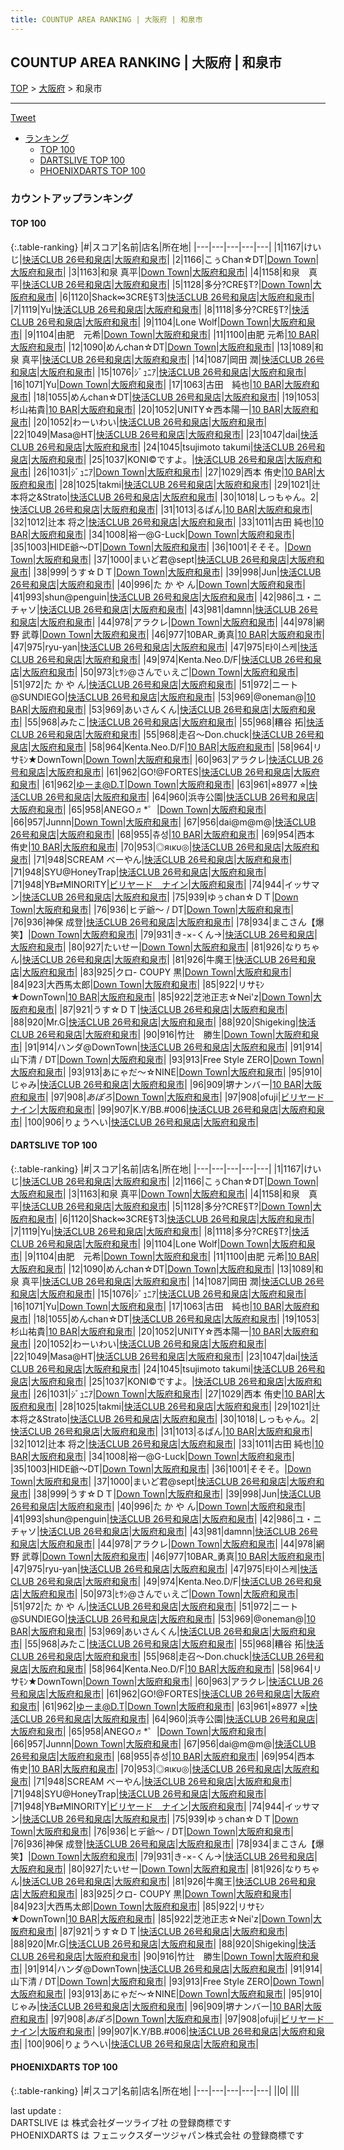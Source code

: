 ```yaml
---
title: COUNTUP AREA RANKING | 大阪府 | 和泉市
---
```

## COUNTUP AREA RANKING | 大阪府 | 和泉市

[TOP](/darts/rank/) > [大阪府](/darts/rank/大阪府/) > 和泉市

___

<a href="https://twitter.com/share?ref_src=twsrc%5Etfw" data-text="COUNTUP AREA RANKING | 大阪府和泉市" class="twitter-share-button" data-hashtags="DARTSLIVE,PHOENIXDARTS,darts,ダーツ" data-show-count="false">Tweet</a>

* [ランキング](#カウントアップランキング)
    * [TOP 100](#top-100)
    * [DARTSLIVE TOP 100](#dartslive-top-100)
    * [PHOENIXDARTS TOP 100](#phoenixdarts-top-100)

### カウントアップランキング

#### TOP 100



{:.table-ranking}
|#|スコア|名前|店名|所在地|
|---|---|---|---|---|
|1|1167|<span class="rank-name-dl">けいじ</span>|<a href="https://search.dartslive.com/jp/shop/e943f71e29bc328a58d385ea46352d8f">快活CLUB 26号和泉店</a>|<a href="/darts/rank/大阪府/和泉市">大阪府和泉市</a>|
|2|1166|<span class="rank-name-dl">こぅChan☆DT</span>|<a href="https://search.dartslive.com/jp/shop/987a5a2adcfe09b40d9b047a20a7ba1e">Down Town</a>|<a href="/darts/rank/大阪府/和泉市">大阪府和泉市</a>|
|3|1163|<span class="rank-name-dl">和泉 真平</span>|<a href="https://search.dartslive.com/jp/shop/987a5a2adcfe09b40d9b047a20a7ba1e">Down Town</a>|<a href="/darts/rank/大阪府/和泉市">大阪府和泉市</a>|
|4|1158|<span class="rank-name-dl">和泉　真平</span>|<a href="https://search.dartslive.com/jp/shop/e943f71e29bc328a58d385ea46352d8f">快活CLUB 26号和泉店</a>|<a href="/darts/rank/大阪府/和泉市">大阪府和泉市</a>|
|5|1128|<span class="rank-name-dl">多分?CRE§T?</span>|<a href="https://search.dartslive.com/jp/shop/987a5a2adcfe09b40d9b047a20a7ba1e">Down Town</a>|<a href="/darts/rank/大阪府/和泉市">大阪府和泉市</a>|
|6|1120|<span class="rank-name-dl">Shack∞3CRE§T3</span>|<a href="https://search.dartslive.com/jp/shop/e943f71e29bc328a58d385ea46352d8f">快活CLUB 26号和泉店</a>|<a href="/darts/rank/大阪府/和泉市">大阪府和泉市</a>|
|7|1119|<span class="rank-name-dl">Yu</span>|<a href="https://search.dartslive.com/jp/shop/e943f71e29bc328a58d385ea46352d8f">快活CLUB 26号和泉店</a>|<a href="/darts/rank/大阪府/和泉市">大阪府和泉市</a>|
|8|1118|<span class="rank-name-dl">多分?CRE§T?</span>|<a href="https://search.dartslive.com/jp/shop/e943f71e29bc328a58d385ea46352d8f">快活CLUB 26号和泉店</a>|<a href="/darts/rank/大阪府/和泉市">大阪府和泉市</a>|
|9|1104|<span class="rank-name-dl">Lone Wolf</span>|<a href="https://search.dartslive.com/jp/shop/987a5a2adcfe09b40d9b047a20a7ba1e">Down Town</a>|<a href="/darts/rank/大阪府/和泉市">大阪府和泉市</a>|
|9|1104|<span class="rank-name-dl">由肥　元希</span>|<a href="https://search.dartslive.com/jp/shop/987a5a2adcfe09b40d9b047a20a7ba1e">Down Town</a>|<a href="/darts/rank/大阪府/和泉市">大阪府和泉市</a>|
|11|1100|<span class="rank-name-dl">由肥 元希</span>|<a href="https://search.dartslive.com/jp/shop/3676faed3852a22c774c926eb736cb5a">10 BAR</a>|<a href="/darts/rank/大阪府/和泉市">大阪府和泉市</a>|
|12|1090|<span class="rank-name-dl">めんchan☆DT</span>|<a href="https://search.dartslive.com/jp/shop/987a5a2adcfe09b40d9b047a20a7ba1e">Down Town</a>|<a href="/darts/rank/大阪府/和泉市">大阪府和泉市</a>|
|13|1089|<span class="rank-name-dl">和泉 真平</span>|<a href="https://search.dartslive.com/jp/shop/e943f71e29bc328a58d385ea46352d8f">快活CLUB 26号和泉店</a>|<a href="/darts/rank/大阪府/和泉市">大阪府和泉市</a>|
|14|1087|<span class="rank-name-dl">岡田 潤</span>|<a href="https://search.dartslive.com/jp/shop/e943f71e29bc328a58d385ea46352d8f">快活CLUB 26号和泉店</a>|<a href="/darts/rank/大阪府/和泉市">大阪府和泉市</a>|
|15|1076|<span class="rank-name-dl">ｼﾞｭﾆｱ</span>|<a href="https://search.dartslive.com/jp/shop/e943f71e29bc328a58d385ea46352d8f">快活CLUB 26号和泉店</a>|<a href="/darts/rank/大阪府/和泉市">大阪府和泉市</a>|
|16|1071|<span class="rank-name-dl">Yu</span>|<a href="https://search.dartslive.com/jp/shop/987a5a2adcfe09b40d9b047a20a7ba1e">Down Town</a>|<a href="/darts/rank/大阪府/和泉市">大阪府和泉市</a>|
|17|1063|<span class="rank-name-dl">古田　純也</span>|<a href="https://search.dartslive.com/jp/shop/3676faed3852a22c774c926eb736cb5a">10 BAR</a>|<a href="/darts/rank/大阪府/和泉市">大阪府和泉市</a>|
|18|1055|<span class="rank-name-dl">めんchan☆DT</span>|<a href="https://search.dartslive.com/jp/shop/e943f71e29bc328a58d385ea46352d8f">快活CLUB 26号和泉店</a>|<a href="/darts/rank/大阪府/和泉市">大阪府和泉市</a>|
|19|1053|<span class="rank-name-dl">杉山祐貴</span>|<a href="https://search.dartslive.com/jp/shop/3676faed3852a22c774c926eb736cb5a">10 BAR</a>|<a href="/darts/rank/大阪府/和泉市">大阪府和泉市</a>|
|20|1052|<span class="rank-name-dl">UNITY☆西本陽一</span>|<a href="https://search.dartslive.com/jp/shop/3676faed3852a22c774c926eb736cb5a">10 BAR</a>|<a href="/darts/rank/大阪府/和泉市">大阪府和泉市</a>|
|20|1052|<span class="rank-name-dl">わーいわい</span>|<a href="https://search.dartslive.com/jp/shop/e943f71e29bc328a58d385ea46352d8f">快活CLUB 26号和泉店</a>|<a href="/darts/rank/大阪府/和泉市">大阪府和泉市</a>|
|22|1049|<span class="rank-name-dl">Masa@HT</span>|<a href="https://search.dartslive.com/jp/shop/e943f71e29bc328a58d385ea46352d8f">快活CLUB 26号和泉店</a>|<a href="/darts/rank/大阪府/和泉市">大阪府和泉市</a>|
|23|1047|<span class="rank-name-dl">dai</span>|<a href="https://search.dartslive.com/jp/shop/e943f71e29bc328a58d385ea46352d8f">快活CLUB 26号和泉店</a>|<a href="/darts/rank/大阪府/和泉市">大阪府和泉市</a>|
|24|1045|<span class="rank-name-dl">tsujimoto takumi</span>|<a href="https://search.dartslive.com/jp/shop/e943f71e29bc328a58d385ea46352d8f">快活CLUB 26号和泉店</a>|<a href="/darts/rank/大阪府/和泉市">大阪府和泉市</a>|
|25|1037|<span class="rank-name-dl">KONI©ですよ。</span>|<a href="https://search.dartslive.com/jp/shop/e943f71e29bc328a58d385ea46352d8f">快活CLUB 26号和泉店</a>|<a href="/darts/rank/大阪府/和泉市">大阪府和泉市</a>|
|26|1031|<span class="rank-name-dl">ｼﾞｭﾆｱ</span>|<a href="https://search.dartslive.com/jp/shop/987a5a2adcfe09b40d9b047a20a7ba1e">Down Town</a>|<a href="/darts/rank/大阪府/和泉市">大阪府和泉市</a>|
|27|1029|<span class="rank-name-dl">西本 侑史</span>|<a href="https://search.dartslive.com/jp/shop/3676faed3852a22c774c926eb736cb5a">10 BAR</a>|<a href="/darts/rank/大阪府/和泉市">大阪府和泉市</a>|
|28|1025|<span class="rank-name-dl">takmi</span>|<a href="https://search.dartslive.com/jp/shop/e943f71e29bc328a58d385ea46352d8f">快活CLUB 26号和泉店</a>|<a href="/darts/rank/大阪府/和泉市">大阪府和泉市</a>|
|29|1021|<span class="rank-name-dl">辻本将之&amp;Strato</span>|<a href="https://search.dartslive.com/jp/shop/e943f71e29bc328a58d385ea46352d8f">快活CLUB 26号和泉店</a>|<a href="/darts/rank/大阪府/和泉市">大阪府和泉市</a>|
|30|1018|<span class="rank-name-dl">しっもゃん。2</span>|<a href="https://search.dartslive.com/jp/shop/e943f71e29bc328a58d385ea46352d8f">快活CLUB 26号和泉店</a>|<a href="/darts/rank/大阪府/和泉市">大阪府和泉市</a>|
|31|1013|<span class="rank-name-dl">るぱん</span>|<a href="https://search.dartslive.com/jp/shop/3676faed3852a22c774c926eb736cb5a">10 BAR</a>|<a href="/darts/rank/大阪府/和泉市">大阪府和泉市</a>|
|32|1012|<span class="rank-name-dl">辻本 将之</span>|<a href="https://search.dartslive.com/jp/shop/e943f71e29bc328a58d385ea46352d8f">快活CLUB 26号和泉店</a>|<a href="/darts/rank/大阪府/和泉市">大阪府和泉市</a>|
|33|1011|<span class="rank-name-dl">古田 純也</span>|<a href="https://search.dartslive.com/jp/shop/3676faed3852a22c774c926eb736cb5a">10 BAR</a>|<a href="/darts/rank/大阪府/和泉市">大阪府和泉市</a>|
|34|1008|<span class="rank-name-dl">裕一@G-Luck</span>|<a href="https://search.dartslive.com/jp/shop/987a5a2adcfe09b40d9b047a20a7ba1e">Down Town</a>|<a href="/darts/rank/大阪府/和泉市">大阪府和泉市</a>|
|35|1003|<span class="rank-name-dl">HIDE爺〜DT</span>|<a href="https://search.dartslive.com/jp/shop/987a5a2adcfe09b40d9b047a20a7ba1e">Down Town</a>|<a href="/darts/rank/大阪府/和泉市">大阪府和泉市</a>|
|36|1001|<span class="rank-name-dl">そそそ。</span>|<a href="https://search.dartslive.com/jp/shop/987a5a2adcfe09b40d9b047a20a7ba1e">Down Town</a>|<a href="/darts/rank/大阪府/和泉市">大阪府和泉市</a>|
|37|1000|<span class="rank-name-dl">まいど君@sept</span>|<a href="https://search.dartslive.com/jp/shop/e943f71e29bc328a58d385ea46352d8f">快活CLUB 26号和泉店</a>|<a href="/darts/rank/大阪府/和泉市">大阪府和泉市</a>|
|38|999|<span class="rank-name-dl">うす☆ＤＴ</span>|<a href="https://search.dartslive.com/jp/shop/987a5a2adcfe09b40d9b047a20a7ba1e">Down Town</a>|<a href="/darts/rank/大阪府/和泉市">大阪府和泉市</a>|
|39|998|<span class="rank-name-dl">Jun</span>|<a href="https://search.dartslive.com/jp/shop/e943f71e29bc328a58d385ea46352d8f">快活CLUB 26号和泉店</a>|<a href="/darts/rank/大阪府/和泉市">大阪府和泉市</a>|
|40|996|<span class="rank-name-dl">た か や ん</span>|<a href="https://search.dartslive.com/jp/shop/987a5a2adcfe09b40d9b047a20a7ba1e">Down Town</a>|<a href="/darts/rank/大阪府/和泉市">大阪府和泉市</a>|
|41|993|<span class="rank-name-dl">shun@penguin</span>|<a href="https://search.dartslive.com/jp/shop/e943f71e29bc328a58d385ea46352d8f">快活CLUB 26号和泉店</a>|<a href="/darts/rank/大阪府/和泉市">大阪府和泉市</a>|
|42|986|<span class="rank-name-dl">ユ・ニチャソ</span>|<a href="https://search.dartslive.com/jp/shop/e943f71e29bc328a58d385ea46352d8f">快活CLUB 26号和泉店</a>|<a href="/darts/rank/大阪府/和泉市">大阪府和泉市</a>|
|43|981|<span class="rank-name-dl">damnn</span>|<a href="https://search.dartslive.com/jp/shop/e943f71e29bc328a58d385ea46352d8f">快活CLUB 26号和泉店</a>|<a href="/darts/rank/大阪府/和泉市">大阪府和泉市</a>|
|44|978|<span class="rank-name-dl">アラクレ</span>|<a href="https://search.dartslive.com/jp/shop/987a5a2adcfe09b40d9b047a20a7ba1e">Down Town</a>|<a href="/darts/rank/大阪府/和泉市">大阪府和泉市</a>|
|44|978|<span class="rank-name-dl">網野 武尊</span>|<a href="https://search.dartslive.com/jp/shop/987a5a2adcfe09b40d9b047a20a7ba1e">Down Town</a>|<a href="/darts/rank/大阪府/和泉市">大阪府和泉市</a>|
|46|977|<span class="rank-name-dl">10BAR_勇真</span>|<a href="https://search.dartslive.com/jp/shop/3676faed3852a22c774c926eb736cb5a">10 BAR</a>|<a href="/darts/rank/大阪府/和泉市">大阪府和泉市</a>|
|47|975|<span class="rank-name-dl">ryu-yan</span>|<a href="https://search.dartslive.com/jp/shop/e943f71e29bc328a58d385ea46352d8f">快活CLUB 26号和泉店</a>|<a href="/darts/rank/大阪府/和泉市">大阪府和泉市</a>|
|47|975|<span class="rank-name-dl">타이스케</span>|<a href="https://search.dartslive.com/jp/shop/e943f71e29bc328a58d385ea46352d8f">快活CLUB 26号和泉店</a>|<a href="/darts/rank/大阪府/和泉市">大阪府和泉市</a>|
|49|974|<span class="rank-name-dl">Kenta.Neo.D/F</span>|<a href="https://search.dartslive.com/jp/shop/e943f71e29bc328a58d385ea46352d8f">快活CLUB 26号和泉店</a>|<a href="/darts/rank/大阪府/和泉市">大阪府和泉市</a>|
|50|973|<span class="rank-name-dl">ﾋｻｼ@さんでぃえご</span>|<a href="https://search.dartslive.com/jp/shop/987a5a2adcfe09b40d9b047a20a7ba1e">Down Town</a>|<a href="/darts/rank/大阪府/和泉市">大阪府和泉市</a>|
|51|972|<span class="rank-name-dl">た か や ん</span>|<a href="https://search.dartslive.com/jp/shop/e943f71e29bc328a58d385ea46352d8f">快活CLUB 26号和泉店</a>|<a href="/darts/rank/大阪府/和泉市">大阪府和泉市</a>|
|51|972|<span class="rank-name-dl">ニート@SUNDIEGO</span>|<a href="https://search.dartslive.com/jp/shop/e943f71e29bc328a58d385ea46352d8f">快活CLUB 26号和泉店</a>|<a href="/darts/rank/大阪府/和泉市">大阪府和泉市</a>|
|53|969|<span class="rank-name-dl">@oneman@</span>|<a href="https://search.dartslive.com/jp/shop/3676faed3852a22c774c926eb736cb5a">10 BAR</a>|<a href="/darts/rank/大阪府/和泉市">大阪府和泉市</a>|
|53|969|<span class="rank-name-dl">あいさんくん</span>|<a href="https://search.dartslive.com/jp/shop/e943f71e29bc328a58d385ea46352d8f">快活CLUB 26号和泉店</a>|<a href="/darts/rank/大阪府/和泉市">大阪府和泉市</a>|
|55|968|<span class="rank-name-dl">みたこ</span>|<a href="https://search.dartslive.com/jp/shop/e943f71e29bc328a58d385ea46352d8f">快活CLUB 26号和泉店</a>|<a href="/darts/rank/大阪府/和泉市">大阪府和泉市</a>|
|55|968|<span class="rank-name-dl">糟谷 拓</span>|<a href="https://search.dartslive.com/jp/shop/e943f71e29bc328a58d385ea46352d8f">快活CLUB 26号和泉店</a>|<a href="/darts/rank/大阪府/和泉市">大阪府和泉市</a>|
|55|968|<span class="rank-name-dl">走召〜Don.chuck</span>|<a href="https://search.dartslive.com/jp/shop/e943f71e29bc328a58d385ea46352d8f">快活CLUB 26号和泉店</a>|<a href="/darts/rank/大阪府/和泉市">大阪府和泉市</a>|
|58|964|<span class="rank-name-dl">Kenta.Neo.D/F</span>|<a href="https://search.dartslive.com/jp/shop/3676faed3852a22c774c926eb736cb5a">10 BAR</a>|<a href="/darts/rank/大阪府/和泉市">大阪府和泉市</a>|
|58|964|<span class="rank-name-dl">リサﾓﾝ★DownTown</span>|<a href="https://search.dartslive.com/jp/shop/987a5a2adcfe09b40d9b047a20a7ba1e">Down Town</a>|<a href="/darts/rank/大阪府/和泉市">大阪府和泉市</a>|
|60|963|<span class="rank-name-dl">アラクレ</span>|<a href="https://search.dartslive.com/jp/shop/e943f71e29bc328a58d385ea46352d8f">快活CLUB 26号和泉店</a>|<a href="/darts/rank/大阪府/和泉市">大阪府和泉市</a>|
|61|962|<span class="rank-name-dl">GO!@FORTES</span>|<a href="https://search.dartslive.com/jp/shop/e943f71e29bc328a58d385ea46352d8f">快活CLUB 26号和泉店</a>|<a href="/darts/rank/大阪府/和泉市">大阪府和泉市</a>|
|61|962|<span class="rank-name-dl">ゆーま@D.T</span>|<a href="https://search.dartslive.com/jp/shop/987a5a2adcfe09b40d9b047a20a7ba1e">Down Town</a>|<a href="/darts/rank/大阪府/和泉市">大阪府和泉市</a>|
|63|961|<span class="rank-name-dl">⭐︎8977 ⭐︎</span>|<a href="https://search.dartslive.com/jp/shop/e943f71e29bc328a58d385ea46352d8f">快活CLUB 26号和泉店</a>|<a href="/darts/rank/大阪府/和泉市">大阪府和泉市</a>|
|64|960|<span class="rank-name-dl">浜寺公園</span>|<a href="https://search.dartslive.com/jp/shop/e943f71e29bc328a58d385ea46352d8f">快活CLUB 26号和泉店</a>|<a href="/darts/rank/大阪府/和泉市">大阪府和泉市</a>|
|65|958|<span class="rank-name-dl">ANEGO♬*゜</span>|<a href="https://search.dartslive.com/jp/shop/987a5a2adcfe09b40d9b047a20a7ba1e">Down Town</a>|<a href="/darts/rank/大阪府/和泉市">大阪府和泉市</a>|
|66|957|<span class="rank-name-dl">Junnn</span>|<a href="https://search.dartslive.com/jp/shop/987a5a2adcfe09b40d9b047a20a7ba1e">Down Town</a>|<a href="/darts/rank/大阪府/和泉市">大阪府和泉市</a>|
|67|956|<span class="rank-name-dl">dai@m@m@</span>|<a href="https://search.dartslive.com/jp/shop/e943f71e29bc328a58d385ea46352d8f">快活CLUB 26号和泉店</a>|<a href="/darts/rank/大阪府/和泉市">大阪府和泉市</a>|
|68|955|<span class="rank-name-dl">츄성</span>|<a href="https://search.dartslive.com/jp/shop/3676faed3852a22c774c926eb736cb5a">10 BAR</a>|<a href="/darts/rank/大阪府/和泉市">大阪府和泉市</a>|
|69|954|<span class="rank-name-dl">西本　侑史</span>|<a href="https://search.dartslive.com/jp/shop/3676faed3852a22c774c926eb736cb5a">10 BAR</a>|<a href="/darts/rank/大阪府/和泉市">大阪府和泉市</a>|
|70|953|<span class="rank-name-dl">◎яικυ◎</span>|<a href="https://search.dartslive.com/jp/shop/e943f71e29bc328a58d385ea46352d8f">快活CLUB 26号和泉店</a>|<a href="/darts/rank/大阪府/和泉市">大阪府和泉市</a>|
|71|948|<span class="rank-name-dl">SCREAM べーやん</span>|<a href="https://search.dartslive.com/jp/shop/e943f71e29bc328a58d385ea46352d8f">快活CLUB 26号和泉店</a>|<a href="/darts/rank/大阪府/和泉市">大阪府和泉市</a>|
|71|948|<span class="rank-name-dl">SYU@HoneyTrap</span>|<a href="https://search.dartslive.com/jp/shop/e943f71e29bc328a58d385ea46352d8f">快活CLUB 26号和泉店</a>|<a href="/darts/rank/大阪府/和泉市">大阪府和泉市</a>|
|71|948|<span class="rank-name-dl">YB⇄MINORITY</span>|<a href="https://search.dartslive.com/jp/shop/8ba94384cc0c12bf0d9b047a20a7ba1e">ビリヤード　ナイン</a>|<a href="/darts/rank/大阪府/和泉市">大阪府和泉市</a>|
|74|944|<span class="rank-name-dl">イッサマン</span>|<a href="https://search.dartslive.com/jp/shop/e943f71e29bc328a58d385ea46352d8f">快活CLUB 26号和泉店</a>|<a href="/darts/rank/大阪府/和泉市">大阪府和泉市</a>|
|75|939|<span class="rank-name-dl">ゆぅchan☆ＤＴ</span>|<a href="https://search.dartslive.com/jp/shop/987a5a2adcfe09b40d9b047a20a7ba1e">Down Town</a>|<a href="/darts/rank/大阪府/和泉市">大阪府和泉市</a>|
|76|936|<span class="rank-name-dl">ヒデ爺〜 / DT</span>|<a href="https://search.dartslive.com/jp/shop/987a5a2adcfe09b40d9b047a20a7ba1e">Down Town</a>|<a href="/darts/rank/大阪府/和泉市">大阪府和泉市</a>|
|76|936|<span class="rank-name-dl">神保 成登</span>|<a href="https://search.dartslive.com/jp/shop/e943f71e29bc328a58d385ea46352d8f">快活CLUB 26号和泉店</a>|<a href="/darts/rank/大阪府/和泉市">大阪府和泉市</a>|
|78|934|<span class="rank-name-dl">まこさん【爆笑】</span>|<a href="https://search.dartslive.com/jp/shop/987a5a2adcfe09b40d9b047a20a7ba1e">Down Town</a>|<a href="/darts/rank/大阪府/和泉市">大阪府和泉市</a>|
|79|931|<span class="rank-name-dl">き-×-くん→</span>|<a href="https://search.dartslive.com/jp/shop/e943f71e29bc328a58d385ea46352d8f">快活CLUB 26号和泉店</a>|<a href="/darts/rank/大阪府/和泉市">大阪府和泉市</a>|
|80|927|<span class="rank-name-dl">たいせー</span>|<a href="https://search.dartslive.com/jp/shop/987a5a2adcfe09b40d9b047a20a7ba1e">Down Town</a>|<a href="/darts/rank/大阪府/和泉市">大阪府和泉市</a>|
|81|926|<span class="rank-name-dl">なりちゃん</span>|<a href="https://search.dartslive.com/jp/shop/e943f71e29bc328a58d385ea46352d8f">快活CLUB 26号和泉店</a>|<a href="/darts/rank/大阪府/和泉市">大阪府和泉市</a>|
|81|926|<span class="rank-name-dl">牛魔王</span>|<a href="https://search.dartslive.com/jp/shop/e943f71e29bc328a58d385ea46352d8f">快活CLUB 26号和泉店</a>|<a href="/darts/rank/大阪府/和泉市">大阪府和泉市</a>|
|83|925|<span class="rank-name-dl">クロ- COUPY 黒</span>|<a href="https://search.dartslive.com/jp/shop/987a5a2adcfe09b40d9b047a20a7ba1e">Down Town</a>|<a href="/darts/rank/大阪府/和泉市">大阪府和泉市</a>|
|84|923|<span class="rank-name-dl">大西馬太郎</span>|<a href="https://search.dartslive.com/jp/shop/987a5a2adcfe09b40d9b047a20a7ba1e">Down Town</a>|<a href="/darts/rank/大阪府/和泉市">大阪府和泉市</a>|
|85|922|<span class="rank-name-dl">リサﾓﾝ★DownTown</span>|<a href="https://search.dartslive.com/jp/shop/3676faed3852a22c774c926eb736cb5a">10 BAR</a>|<a href="/darts/rank/大阪府/和泉市">大阪府和泉市</a>|
|85|922|<span class="rank-name-dl">芝池正志☆Nei&#x27;z</span>|<a href="https://search.dartslive.com/jp/shop/987a5a2adcfe09b40d9b047a20a7ba1e">Down Town</a>|<a href="/darts/rank/大阪府/和泉市">大阪府和泉市</a>|
|87|921|<span class="rank-name-dl">うす☆ＤＴ</span>|<a href="https://search.dartslive.com/jp/shop/e943f71e29bc328a58d385ea46352d8f">快活CLUB 26号和泉店</a>|<a href="/darts/rank/大阪府/和泉市">大阪府和泉市</a>|
|88|920|<span class="rank-name-dl">Mr.G</span>|<a href="https://search.dartslive.com/jp/shop/e943f71e29bc328a58d385ea46352d8f">快活CLUB 26号和泉店</a>|<a href="/darts/rank/大阪府/和泉市">大阪府和泉市</a>|
|88|920|<span class="rank-name-dl">Shigeking</span>|<a href="https://search.dartslive.com/jp/shop/e943f71e29bc328a58d385ea46352d8f">快活CLUB 26号和泉店</a>|<a href="/darts/rank/大阪府/和泉市">大阪府和泉市</a>|
|90|916|<span class="rank-name-dl">竹辻　勝生</span>|<a href="https://search.dartslive.com/jp/shop/987a5a2adcfe09b40d9b047a20a7ba1e">Down Town</a>|<a href="/darts/rank/大阪府/和泉市">大阪府和泉市</a>|
|91|914|<span class="rank-name-dl">ハンダ@DownTown</span>|<a href="https://search.dartslive.com/jp/shop/e943f71e29bc328a58d385ea46352d8f">快活CLUB 26号和泉店</a>|<a href="/darts/rank/大阪府/和泉市">大阪府和泉市</a>|
|91|914|<span class="rank-name-dl">山下清 / DT</span>|<a href="https://search.dartslive.com/jp/shop/987a5a2adcfe09b40d9b047a20a7ba1e">Down Town</a>|<a href="/darts/rank/大阪府/和泉市">大阪府和泉市</a>|
|93|913|<span class="rank-name-dl">Free Style ZERO</span>|<a href="https://search.dartslive.com/jp/shop/987a5a2adcfe09b40d9b047a20a7ba1e">Down Town</a>|<a href="/darts/rank/大阪府/和泉市">大阪府和泉市</a>|
|93|913|<span class="rank-name-dl">あにゃだ〜☆NINE</span>|<a href="https://search.dartslive.com/jp/shop/987a5a2adcfe09b40d9b047a20a7ba1e">Down Town</a>|<a href="/darts/rank/大阪府/和泉市">大阪府和泉市</a>|
|95|910|<span class="rank-name-dl">じゃみ</span>|<a href="https://search.dartslive.com/jp/shop/e943f71e29bc328a58d385ea46352d8f">快活CLUB 26号和泉店</a>|<a href="/darts/rank/大阪府/和泉市">大阪府和泉市</a>|
|96|909|<span class="rank-name-dl">堺ナンバー</span>|<a href="https://search.dartslive.com/jp/shop/3676faed3852a22c774c926eb736cb5a">10 BAR</a>|<a href="/darts/rank/大阪府/和泉市">大阪府和泉市</a>|
|97|908|<span class="rank-name-dl">$あぽろ$</span>|<a href="https://search.dartslive.com/jp/shop/987a5a2adcfe09b40d9b047a20a7ba1e">Down Town</a>|<a href="/darts/rank/大阪府/和泉市">大阪府和泉市</a>|
|97|908|<span class="rank-name-dl">ofuji</span>|<a href="https://search.dartslive.com/jp/shop/8ba94384cc0c12bf0d9b047a20a7ba1e">ビリヤード　ナイン</a>|<a href="/darts/rank/大阪府/和泉市">大阪府和泉市</a>|
|99|907|<span class="rank-name-dl">K.Y/BB.#006</span>|<a href="https://search.dartslive.com/jp/shop/e943f71e29bc328a58d385ea46352d8f">快活CLUB 26号和泉店</a>|<a href="/darts/rank/大阪府/和泉市">大阪府和泉市</a>|
|100|906|<span class="rank-name-dl">りょうへい</span>|<a href="https://search.dartslive.com/jp/shop/e943f71e29bc328a58d385ea46352d8f">快活CLUB 26号和泉店</a>|<a href="/darts/rank/大阪府/和泉市">大阪府和泉市</a>|


#### DARTSLIVE TOP 100



{:.table-ranking}
|#|スコア|名前|店名|所在地|
|---|---|---|---|---|
|1|1167|<span class="rank-name-dl">けいじ</span>|<a href="https://search.dartslive.com/jp/shop/e943f71e29bc328a58d385ea46352d8f">快活CLUB 26号和泉店</a>|<a href="/darts/rank/大阪府/和泉市">大阪府和泉市</a>|
|2|1166|<span class="rank-name-dl">こぅChan☆DT</span>|<a href="https://search.dartslive.com/jp/shop/987a5a2adcfe09b40d9b047a20a7ba1e">Down Town</a>|<a href="/darts/rank/大阪府/和泉市">大阪府和泉市</a>|
|3|1163|<span class="rank-name-dl">和泉 真平</span>|<a href="https://search.dartslive.com/jp/shop/987a5a2adcfe09b40d9b047a20a7ba1e">Down Town</a>|<a href="/darts/rank/大阪府/和泉市">大阪府和泉市</a>|
|4|1158|<span class="rank-name-dl">和泉　真平</span>|<a href="https://search.dartslive.com/jp/shop/e943f71e29bc328a58d385ea46352d8f">快活CLUB 26号和泉店</a>|<a href="/darts/rank/大阪府/和泉市">大阪府和泉市</a>|
|5|1128|<span class="rank-name-dl">多分?CRE§T?</span>|<a href="https://search.dartslive.com/jp/shop/987a5a2adcfe09b40d9b047a20a7ba1e">Down Town</a>|<a href="/darts/rank/大阪府/和泉市">大阪府和泉市</a>|
|6|1120|<span class="rank-name-dl">Shack∞3CRE§T3</span>|<a href="https://search.dartslive.com/jp/shop/e943f71e29bc328a58d385ea46352d8f">快活CLUB 26号和泉店</a>|<a href="/darts/rank/大阪府/和泉市">大阪府和泉市</a>|
|7|1119|<span class="rank-name-dl">Yu</span>|<a href="https://search.dartslive.com/jp/shop/e943f71e29bc328a58d385ea46352d8f">快活CLUB 26号和泉店</a>|<a href="/darts/rank/大阪府/和泉市">大阪府和泉市</a>|
|8|1118|<span class="rank-name-dl">多分?CRE§T?</span>|<a href="https://search.dartslive.com/jp/shop/e943f71e29bc328a58d385ea46352d8f">快活CLUB 26号和泉店</a>|<a href="/darts/rank/大阪府/和泉市">大阪府和泉市</a>|
|9|1104|<span class="rank-name-dl">Lone Wolf</span>|<a href="https://search.dartslive.com/jp/shop/987a5a2adcfe09b40d9b047a20a7ba1e">Down Town</a>|<a href="/darts/rank/大阪府/和泉市">大阪府和泉市</a>|
|9|1104|<span class="rank-name-dl">由肥　元希</span>|<a href="https://search.dartslive.com/jp/shop/987a5a2adcfe09b40d9b047a20a7ba1e">Down Town</a>|<a href="/darts/rank/大阪府/和泉市">大阪府和泉市</a>|
|11|1100|<span class="rank-name-dl">由肥 元希</span>|<a href="https://search.dartslive.com/jp/shop/3676faed3852a22c774c926eb736cb5a">10 BAR</a>|<a href="/darts/rank/大阪府/和泉市">大阪府和泉市</a>|
|12|1090|<span class="rank-name-dl">めんchan☆DT</span>|<a href="https://search.dartslive.com/jp/shop/987a5a2adcfe09b40d9b047a20a7ba1e">Down Town</a>|<a href="/darts/rank/大阪府/和泉市">大阪府和泉市</a>|
|13|1089|<span class="rank-name-dl">和泉 真平</span>|<a href="https://search.dartslive.com/jp/shop/e943f71e29bc328a58d385ea46352d8f">快活CLUB 26号和泉店</a>|<a href="/darts/rank/大阪府/和泉市">大阪府和泉市</a>|
|14|1087|<span class="rank-name-dl">岡田 潤</span>|<a href="https://search.dartslive.com/jp/shop/e943f71e29bc328a58d385ea46352d8f">快活CLUB 26号和泉店</a>|<a href="/darts/rank/大阪府/和泉市">大阪府和泉市</a>|
|15|1076|<span class="rank-name-dl">ｼﾞｭﾆｱ</span>|<a href="https://search.dartslive.com/jp/shop/e943f71e29bc328a58d385ea46352d8f">快活CLUB 26号和泉店</a>|<a href="/darts/rank/大阪府/和泉市">大阪府和泉市</a>|
|16|1071|<span class="rank-name-dl">Yu</span>|<a href="https://search.dartslive.com/jp/shop/987a5a2adcfe09b40d9b047a20a7ba1e">Down Town</a>|<a href="/darts/rank/大阪府/和泉市">大阪府和泉市</a>|
|17|1063|<span class="rank-name-dl">古田　純也</span>|<a href="https://search.dartslive.com/jp/shop/3676faed3852a22c774c926eb736cb5a">10 BAR</a>|<a href="/darts/rank/大阪府/和泉市">大阪府和泉市</a>|
|18|1055|<span class="rank-name-dl">めんchan☆DT</span>|<a href="https://search.dartslive.com/jp/shop/e943f71e29bc328a58d385ea46352d8f">快活CLUB 26号和泉店</a>|<a href="/darts/rank/大阪府/和泉市">大阪府和泉市</a>|
|19|1053|<span class="rank-name-dl">杉山祐貴</span>|<a href="https://search.dartslive.com/jp/shop/3676faed3852a22c774c926eb736cb5a">10 BAR</a>|<a href="/darts/rank/大阪府/和泉市">大阪府和泉市</a>|
|20|1052|<span class="rank-name-dl">UNITY☆西本陽一</span>|<a href="https://search.dartslive.com/jp/shop/3676faed3852a22c774c926eb736cb5a">10 BAR</a>|<a href="/darts/rank/大阪府/和泉市">大阪府和泉市</a>|
|20|1052|<span class="rank-name-dl">わーいわい</span>|<a href="https://search.dartslive.com/jp/shop/e943f71e29bc328a58d385ea46352d8f">快活CLUB 26号和泉店</a>|<a href="/darts/rank/大阪府/和泉市">大阪府和泉市</a>|
|22|1049|<span class="rank-name-dl">Masa@HT</span>|<a href="https://search.dartslive.com/jp/shop/e943f71e29bc328a58d385ea46352d8f">快活CLUB 26号和泉店</a>|<a href="/darts/rank/大阪府/和泉市">大阪府和泉市</a>|
|23|1047|<span class="rank-name-dl">dai</span>|<a href="https://search.dartslive.com/jp/shop/e943f71e29bc328a58d385ea46352d8f">快活CLUB 26号和泉店</a>|<a href="/darts/rank/大阪府/和泉市">大阪府和泉市</a>|
|24|1045|<span class="rank-name-dl">tsujimoto takumi</span>|<a href="https://search.dartslive.com/jp/shop/e943f71e29bc328a58d385ea46352d8f">快活CLUB 26号和泉店</a>|<a href="/darts/rank/大阪府/和泉市">大阪府和泉市</a>|
|25|1037|<span class="rank-name-dl">KONI©ですよ。</span>|<a href="https://search.dartslive.com/jp/shop/e943f71e29bc328a58d385ea46352d8f">快活CLUB 26号和泉店</a>|<a href="/darts/rank/大阪府/和泉市">大阪府和泉市</a>|
|26|1031|<span class="rank-name-dl">ｼﾞｭﾆｱ</span>|<a href="https://search.dartslive.com/jp/shop/987a5a2adcfe09b40d9b047a20a7ba1e">Down Town</a>|<a href="/darts/rank/大阪府/和泉市">大阪府和泉市</a>|
|27|1029|<span class="rank-name-dl">西本 侑史</span>|<a href="https://search.dartslive.com/jp/shop/3676faed3852a22c774c926eb736cb5a">10 BAR</a>|<a href="/darts/rank/大阪府/和泉市">大阪府和泉市</a>|
|28|1025|<span class="rank-name-dl">takmi</span>|<a href="https://search.dartslive.com/jp/shop/e943f71e29bc328a58d385ea46352d8f">快活CLUB 26号和泉店</a>|<a href="/darts/rank/大阪府/和泉市">大阪府和泉市</a>|
|29|1021|<span class="rank-name-dl">辻本将之&amp;Strato</span>|<a href="https://search.dartslive.com/jp/shop/e943f71e29bc328a58d385ea46352d8f">快活CLUB 26号和泉店</a>|<a href="/darts/rank/大阪府/和泉市">大阪府和泉市</a>|
|30|1018|<span class="rank-name-dl">しっもゃん。2</span>|<a href="https://search.dartslive.com/jp/shop/e943f71e29bc328a58d385ea46352d8f">快活CLUB 26号和泉店</a>|<a href="/darts/rank/大阪府/和泉市">大阪府和泉市</a>|
|31|1013|<span class="rank-name-dl">るぱん</span>|<a href="https://search.dartslive.com/jp/shop/3676faed3852a22c774c926eb736cb5a">10 BAR</a>|<a href="/darts/rank/大阪府/和泉市">大阪府和泉市</a>|
|32|1012|<span class="rank-name-dl">辻本 将之</span>|<a href="https://search.dartslive.com/jp/shop/e943f71e29bc328a58d385ea46352d8f">快活CLUB 26号和泉店</a>|<a href="/darts/rank/大阪府/和泉市">大阪府和泉市</a>|
|33|1011|<span class="rank-name-dl">古田 純也</span>|<a href="https://search.dartslive.com/jp/shop/3676faed3852a22c774c926eb736cb5a">10 BAR</a>|<a href="/darts/rank/大阪府/和泉市">大阪府和泉市</a>|
|34|1008|<span class="rank-name-dl">裕一@G-Luck</span>|<a href="https://search.dartslive.com/jp/shop/987a5a2adcfe09b40d9b047a20a7ba1e">Down Town</a>|<a href="/darts/rank/大阪府/和泉市">大阪府和泉市</a>|
|35|1003|<span class="rank-name-dl">HIDE爺〜DT</span>|<a href="https://search.dartslive.com/jp/shop/987a5a2adcfe09b40d9b047a20a7ba1e">Down Town</a>|<a href="/darts/rank/大阪府/和泉市">大阪府和泉市</a>|
|36|1001|<span class="rank-name-dl">そそそ。</span>|<a href="https://search.dartslive.com/jp/shop/987a5a2adcfe09b40d9b047a20a7ba1e">Down Town</a>|<a href="/darts/rank/大阪府/和泉市">大阪府和泉市</a>|
|37|1000|<span class="rank-name-dl">まいど君@sept</span>|<a href="https://search.dartslive.com/jp/shop/e943f71e29bc328a58d385ea46352d8f">快活CLUB 26号和泉店</a>|<a href="/darts/rank/大阪府/和泉市">大阪府和泉市</a>|
|38|999|<span class="rank-name-dl">うす☆ＤＴ</span>|<a href="https://search.dartslive.com/jp/shop/987a5a2adcfe09b40d9b047a20a7ba1e">Down Town</a>|<a href="/darts/rank/大阪府/和泉市">大阪府和泉市</a>|
|39|998|<span class="rank-name-dl">Jun</span>|<a href="https://search.dartslive.com/jp/shop/e943f71e29bc328a58d385ea46352d8f">快活CLUB 26号和泉店</a>|<a href="/darts/rank/大阪府/和泉市">大阪府和泉市</a>|
|40|996|<span class="rank-name-dl">た か や ん</span>|<a href="https://search.dartslive.com/jp/shop/987a5a2adcfe09b40d9b047a20a7ba1e">Down Town</a>|<a href="/darts/rank/大阪府/和泉市">大阪府和泉市</a>|
|41|993|<span class="rank-name-dl">shun@penguin</span>|<a href="https://search.dartslive.com/jp/shop/e943f71e29bc328a58d385ea46352d8f">快活CLUB 26号和泉店</a>|<a href="/darts/rank/大阪府/和泉市">大阪府和泉市</a>|
|42|986|<span class="rank-name-dl">ユ・ニチャソ</span>|<a href="https://search.dartslive.com/jp/shop/e943f71e29bc328a58d385ea46352d8f">快活CLUB 26号和泉店</a>|<a href="/darts/rank/大阪府/和泉市">大阪府和泉市</a>|
|43|981|<span class="rank-name-dl">damnn</span>|<a href="https://search.dartslive.com/jp/shop/e943f71e29bc328a58d385ea46352d8f">快活CLUB 26号和泉店</a>|<a href="/darts/rank/大阪府/和泉市">大阪府和泉市</a>|
|44|978|<span class="rank-name-dl">アラクレ</span>|<a href="https://search.dartslive.com/jp/shop/987a5a2adcfe09b40d9b047a20a7ba1e">Down Town</a>|<a href="/darts/rank/大阪府/和泉市">大阪府和泉市</a>|
|44|978|<span class="rank-name-dl">網野 武尊</span>|<a href="https://search.dartslive.com/jp/shop/987a5a2adcfe09b40d9b047a20a7ba1e">Down Town</a>|<a href="/darts/rank/大阪府/和泉市">大阪府和泉市</a>|
|46|977|<span class="rank-name-dl">10BAR_勇真</span>|<a href="https://search.dartslive.com/jp/shop/3676faed3852a22c774c926eb736cb5a">10 BAR</a>|<a href="/darts/rank/大阪府/和泉市">大阪府和泉市</a>|
|47|975|<span class="rank-name-dl">ryu-yan</span>|<a href="https://search.dartslive.com/jp/shop/e943f71e29bc328a58d385ea46352d8f">快活CLUB 26号和泉店</a>|<a href="/darts/rank/大阪府/和泉市">大阪府和泉市</a>|
|47|975|<span class="rank-name-dl">타이스케</span>|<a href="https://search.dartslive.com/jp/shop/e943f71e29bc328a58d385ea46352d8f">快活CLUB 26号和泉店</a>|<a href="/darts/rank/大阪府/和泉市">大阪府和泉市</a>|
|49|974|<span class="rank-name-dl">Kenta.Neo.D/F</span>|<a href="https://search.dartslive.com/jp/shop/e943f71e29bc328a58d385ea46352d8f">快活CLUB 26号和泉店</a>|<a href="/darts/rank/大阪府/和泉市">大阪府和泉市</a>|
|50|973|<span class="rank-name-dl">ﾋｻｼ@さんでぃえご</span>|<a href="https://search.dartslive.com/jp/shop/987a5a2adcfe09b40d9b047a20a7ba1e">Down Town</a>|<a href="/darts/rank/大阪府/和泉市">大阪府和泉市</a>|
|51|972|<span class="rank-name-dl">た か や ん</span>|<a href="https://search.dartslive.com/jp/shop/e943f71e29bc328a58d385ea46352d8f">快活CLUB 26号和泉店</a>|<a href="/darts/rank/大阪府/和泉市">大阪府和泉市</a>|
|51|972|<span class="rank-name-dl">ニート@SUNDIEGO</span>|<a href="https://search.dartslive.com/jp/shop/e943f71e29bc328a58d385ea46352d8f">快活CLUB 26号和泉店</a>|<a href="/darts/rank/大阪府/和泉市">大阪府和泉市</a>|
|53|969|<span class="rank-name-dl">@oneman@</span>|<a href="https://search.dartslive.com/jp/shop/3676faed3852a22c774c926eb736cb5a">10 BAR</a>|<a href="/darts/rank/大阪府/和泉市">大阪府和泉市</a>|
|53|969|<span class="rank-name-dl">あいさんくん</span>|<a href="https://search.dartslive.com/jp/shop/e943f71e29bc328a58d385ea46352d8f">快活CLUB 26号和泉店</a>|<a href="/darts/rank/大阪府/和泉市">大阪府和泉市</a>|
|55|968|<span class="rank-name-dl">みたこ</span>|<a href="https://search.dartslive.com/jp/shop/e943f71e29bc328a58d385ea46352d8f">快活CLUB 26号和泉店</a>|<a href="/darts/rank/大阪府/和泉市">大阪府和泉市</a>|
|55|968|<span class="rank-name-dl">糟谷 拓</span>|<a href="https://search.dartslive.com/jp/shop/e943f71e29bc328a58d385ea46352d8f">快活CLUB 26号和泉店</a>|<a href="/darts/rank/大阪府/和泉市">大阪府和泉市</a>|
|55|968|<span class="rank-name-dl">走召〜Don.chuck</span>|<a href="https://search.dartslive.com/jp/shop/e943f71e29bc328a58d385ea46352d8f">快活CLUB 26号和泉店</a>|<a href="/darts/rank/大阪府/和泉市">大阪府和泉市</a>|
|58|964|<span class="rank-name-dl">Kenta.Neo.D/F</span>|<a href="https://search.dartslive.com/jp/shop/3676faed3852a22c774c926eb736cb5a">10 BAR</a>|<a href="/darts/rank/大阪府/和泉市">大阪府和泉市</a>|
|58|964|<span class="rank-name-dl">リサﾓﾝ★DownTown</span>|<a href="https://search.dartslive.com/jp/shop/987a5a2adcfe09b40d9b047a20a7ba1e">Down Town</a>|<a href="/darts/rank/大阪府/和泉市">大阪府和泉市</a>|
|60|963|<span class="rank-name-dl">アラクレ</span>|<a href="https://search.dartslive.com/jp/shop/e943f71e29bc328a58d385ea46352d8f">快活CLUB 26号和泉店</a>|<a href="/darts/rank/大阪府/和泉市">大阪府和泉市</a>|
|61|962|<span class="rank-name-dl">GO!@FORTES</span>|<a href="https://search.dartslive.com/jp/shop/e943f71e29bc328a58d385ea46352d8f">快活CLUB 26号和泉店</a>|<a href="/darts/rank/大阪府/和泉市">大阪府和泉市</a>|
|61|962|<span class="rank-name-dl">ゆーま@D.T</span>|<a href="https://search.dartslive.com/jp/shop/987a5a2adcfe09b40d9b047a20a7ba1e">Down Town</a>|<a href="/darts/rank/大阪府/和泉市">大阪府和泉市</a>|
|63|961|<span class="rank-name-dl">⭐︎8977 ⭐︎</span>|<a href="https://search.dartslive.com/jp/shop/e943f71e29bc328a58d385ea46352d8f">快活CLUB 26号和泉店</a>|<a href="/darts/rank/大阪府/和泉市">大阪府和泉市</a>|
|64|960|<span class="rank-name-dl">浜寺公園</span>|<a href="https://search.dartslive.com/jp/shop/e943f71e29bc328a58d385ea46352d8f">快活CLUB 26号和泉店</a>|<a href="/darts/rank/大阪府/和泉市">大阪府和泉市</a>|
|65|958|<span class="rank-name-dl">ANEGO♬*゜</span>|<a href="https://search.dartslive.com/jp/shop/987a5a2adcfe09b40d9b047a20a7ba1e">Down Town</a>|<a href="/darts/rank/大阪府/和泉市">大阪府和泉市</a>|
|66|957|<span class="rank-name-dl">Junnn</span>|<a href="https://search.dartslive.com/jp/shop/987a5a2adcfe09b40d9b047a20a7ba1e">Down Town</a>|<a href="/darts/rank/大阪府/和泉市">大阪府和泉市</a>|
|67|956|<span class="rank-name-dl">dai@m@m@</span>|<a href="https://search.dartslive.com/jp/shop/e943f71e29bc328a58d385ea46352d8f">快活CLUB 26号和泉店</a>|<a href="/darts/rank/大阪府/和泉市">大阪府和泉市</a>|
|68|955|<span class="rank-name-dl">츄성</span>|<a href="https://search.dartslive.com/jp/shop/3676faed3852a22c774c926eb736cb5a">10 BAR</a>|<a href="/darts/rank/大阪府/和泉市">大阪府和泉市</a>|
|69|954|<span class="rank-name-dl">西本　侑史</span>|<a href="https://search.dartslive.com/jp/shop/3676faed3852a22c774c926eb736cb5a">10 BAR</a>|<a href="/darts/rank/大阪府/和泉市">大阪府和泉市</a>|
|70|953|<span class="rank-name-dl">◎яικυ◎</span>|<a href="https://search.dartslive.com/jp/shop/e943f71e29bc328a58d385ea46352d8f">快活CLUB 26号和泉店</a>|<a href="/darts/rank/大阪府/和泉市">大阪府和泉市</a>|
|71|948|<span class="rank-name-dl">SCREAM べーやん</span>|<a href="https://search.dartslive.com/jp/shop/e943f71e29bc328a58d385ea46352d8f">快活CLUB 26号和泉店</a>|<a href="/darts/rank/大阪府/和泉市">大阪府和泉市</a>|
|71|948|<span class="rank-name-dl">SYU@HoneyTrap</span>|<a href="https://search.dartslive.com/jp/shop/e943f71e29bc328a58d385ea46352d8f">快活CLUB 26号和泉店</a>|<a href="/darts/rank/大阪府/和泉市">大阪府和泉市</a>|
|71|948|<span class="rank-name-dl">YB⇄MINORITY</span>|<a href="https://search.dartslive.com/jp/shop/8ba94384cc0c12bf0d9b047a20a7ba1e">ビリヤード　ナイン</a>|<a href="/darts/rank/大阪府/和泉市">大阪府和泉市</a>|
|74|944|<span class="rank-name-dl">イッサマン</span>|<a href="https://search.dartslive.com/jp/shop/e943f71e29bc328a58d385ea46352d8f">快活CLUB 26号和泉店</a>|<a href="/darts/rank/大阪府/和泉市">大阪府和泉市</a>|
|75|939|<span class="rank-name-dl">ゆぅchan☆ＤＴ</span>|<a href="https://search.dartslive.com/jp/shop/987a5a2adcfe09b40d9b047a20a7ba1e">Down Town</a>|<a href="/darts/rank/大阪府/和泉市">大阪府和泉市</a>|
|76|936|<span class="rank-name-dl">ヒデ爺〜 / DT</span>|<a href="https://search.dartslive.com/jp/shop/987a5a2adcfe09b40d9b047a20a7ba1e">Down Town</a>|<a href="/darts/rank/大阪府/和泉市">大阪府和泉市</a>|
|76|936|<span class="rank-name-dl">神保 成登</span>|<a href="https://search.dartslive.com/jp/shop/e943f71e29bc328a58d385ea46352d8f">快活CLUB 26号和泉店</a>|<a href="/darts/rank/大阪府/和泉市">大阪府和泉市</a>|
|78|934|<span class="rank-name-dl">まこさん【爆笑】</span>|<a href="https://search.dartslive.com/jp/shop/987a5a2adcfe09b40d9b047a20a7ba1e">Down Town</a>|<a href="/darts/rank/大阪府/和泉市">大阪府和泉市</a>|
|79|931|<span class="rank-name-dl">き-×-くん→</span>|<a href="https://search.dartslive.com/jp/shop/e943f71e29bc328a58d385ea46352d8f">快活CLUB 26号和泉店</a>|<a href="/darts/rank/大阪府/和泉市">大阪府和泉市</a>|
|80|927|<span class="rank-name-dl">たいせー</span>|<a href="https://search.dartslive.com/jp/shop/987a5a2adcfe09b40d9b047a20a7ba1e">Down Town</a>|<a href="/darts/rank/大阪府/和泉市">大阪府和泉市</a>|
|81|926|<span class="rank-name-dl">なりちゃん</span>|<a href="https://search.dartslive.com/jp/shop/e943f71e29bc328a58d385ea46352d8f">快活CLUB 26号和泉店</a>|<a href="/darts/rank/大阪府/和泉市">大阪府和泉市</a>|
|81|926|<span class="rank-name-dl">牛魔王</span>|<a href="https://search.dartslive.com/jp/shop/e943f71e29bc328a58d385ea46352d8f">快活CLUB 26号和泉店</a>|<a href="/darts/rank/大阪府/和泉市">大阪府和泉市</a>|
|83|925|<span class="rank-name-dl">クロ- COUPY 黒</span>|<a href="https://search.dartslive.com/jp/shop/987a5a2adcfe09b40d9b047a20a7ba1e">Down Town</a>|<a href="/darts/rank/大阪府/和泉市">大阪府和泉市</a>|
|84|923|<span class="rank-name-dl">大西馬太郎</span>|<a href="https://search.dartslive.com/jp/shop/987a5a2adcfe09b40d9b047a20a7ba1e">Down Town</a>|<a href="/darts/rank/大阪府/和泉市">大阪府和泉市</a>|
|85|922|<span class="rank-name-dl">リサﾓﾝ★DownTown</span>|<a href="https://search.dartslive.com/jp/shop/3676faed3852a22c774c926eb736cb5a">10 BAR</a>|<a href="/darts/rank/大阪府/和泉市">大阪府和泉市</a>|
|85|922|<span class="rank-name-dl">芝池正志☆Nei&#x27;z</span>|<a href="https://search.dartslive.com/jp/shop/987a5a2adcfe09b40d9b047a20a7ba1e">Down Town</a>|<a href="/darts/rank/大阪府/和泉市">大阪府和泉市</a>|
|87|921|<span class="rank-name-dl">うす☆ＤＴ</span>|<a href="https://search.dartslive.com/jp/shop/e943f71e29bc328a58d385ea46352d8f">快活CLUB 26号和泉店</a>|<a href="/darts/rank/大阪府/和泉市">大阪府和泉市</a>|
|88|920|<span class="rank-name-dl">Mr.G</span>|<a href="https://search.dartslive.com/jp/shop/e943f71e29bc328a58d385ea46352d8f">快活CLUB 26号和泉店</a>|<a href="/darts/rank/大阪府/和泉市">大阪府和泉市</a>|
|88|920|<span class="rank-name-dl">Shigeking</span>|<a href="https://search.dartslive.com/jp/shop/e943f71e29bc328a58d385ea46352d8f">快活CLUB 26号和泉店</a>|<a href="/darts/rank/大阪府/和泉市">大阪府和泉市</a>|
|90|916|<span class="rank-name-dl">竹辻　勝生</span>|<a href="https://search.dartslive.com/jp/shop/987a5a2adcfe09b40d9b047a20a7ba1e">Down Town</a>|<a href="/darts/rank/大阪府/和泉市">大阪府和泉市</a>|
|91|914|<span class="rank-name-dl">ハンダ@DownTown</span>|<a href="https://search.dartslive.com/jp/shop/e943f71e29bc328a58d385ea46352d8f">快活CLUB 26号和泉店</a>|<a href="/darts/rank/大阪府/和泉市">大阪府和泉市</a>|
|91|914|<span class="rank-name-dl">山下清 / DT</span>|<a href="https://search.dartslive.com/jp/shop/987a5a2adcfe09b40d9b047a20a7ba1e">Down Town</a>|<a href="/darts/rank/大阪府/和泉市">大阪府和泉市</a>|
|93|913|<span class="rank-name-dl">Free Style ZERO</span>|<a href="https://search.dartslive.com/jp/shop/987a5a2adcfe09b40d9b047a20a7ba1e">Down Town</a>|<a href="/darts/rank/大阪府/和泉市">大阪府和泉市</a>|
|93|913|<span class="rank-name-dl">あにゃだ〜☆NINE</span>|<a href="https://search.dartslive.com/jp/shop/987a5a2adcfe09b40d9b047a20a7ba1e">Down Town</a>|<a href="/darts/rank/大阪府/和泉市">大阪府和泉市</a>|
|95|910|<span class="rank-name-dl">じゃみ</span>|<a href="https://search.dartslive.com/jp/shop/e943f71e29bc328a58d385ea46352d8f">快活CLUB 26号和泉店</a>|<a href="/darts/rank/大阪府/和泉市">大阪府和泉市</a>|
|96|909|<span class="rank-name-dl">堺ナンバー</span>|<a href="https://search.dartslive.com/jp/shop/3676faed3852a22c774c926eb736cb5a">10 BAR</a>|<a href="/darts/rank/大阪府/和泉市">大阪府和泉市</a>|
|97|908|<span class="rank-name-dl">$あぽろ$</span>|<a href="https://search.dartslive.com/jp/shop/987a5a2adcfe09b40d9b047a20a7ba1e">Down Town</a>|<a href="/darts/rank/大阪府/和泉市">大阪府和泉市</a>|
|97|908|<span class="rank-name-dl">ofuji</span>|<a href="https://search.dartslive.com/jp/shop/8ba94384cc0c12bf0d9b047a20a7ba1e">ビリヤード　ナイン</a>|<a href="/darts/rank/大阪府/和泉市">大阪府和泉市</a>|
|99|907|<span class="rank-name-dl">K.Y/BB.#006</span>|<a href="https://search.dartslive.com/jp/shop/e943f71e29bc328a58d385ea46352d8f">快活CLUB 26号和泉店</a>|<a href="/darts/rank/大阪府/和泉市">大阪府和泉市</a>|
|100|906|<span class="rank-name-dl">りょうへい</span>|<a href="https://search.dartslive.com/jp/shop/e943f71e29bc328a58d385ea46352d8f">快活CLUB 26号和泉店</a>|<a href="/darts/rank/大阪府/和泉市">大阪府和泉市</a>|


#### PHOENIXDARTS TOP 100



{:.table-ranking}
|#|スコア|名前|店名|所在地|
|---|---|---|---|---|
||0|<span class="rank-name-dl"> </span>|<a href=""></a>|<a href="/darts/rank//"></a>|


<div class="footer border-top border-gray-light mt-5 pt-3 text-right text-gray">
    last update : <span style="font-weight: italic" id="foot_last_modified"></span><br />
    DARTSLIVE は 株式会社ダーツライブ社 の登録商標です<br />
    PHOENIXDARTS は フェニックスダーツジャパン株式会社 の登録商標です<br />
</div>

<script src="https://cdnjs.cloudflare.com/ajax/libs/jquery.tablesorter/2.31.3/js/jquery.tablesorter.min.js" integrity="sha512-qzgd5cYSZcosqpzpn7zF2ZId8f/8CHmFKZ8j7mU4OUXTNRd5g+ZHBPsgKEwoqxCtdQvExE5LprwwPAgoicguNg==" crossorigin="anonymous" referrerpolicy="no-referrer"></script>
<link rel="stylesheet" href="https://cdnjs.cloudflare.com/ajax/libs/jquery.tablesorter/2.31.3/css/theme.default.min.css" integrity="sha512-wghhOJkjQX0Lh3NSWvNKeZ0ZpNn+SPVXX1Qyc9OCaogADktxrBiBdKGDoqVUOyhStvMBmJQ8ZdMHiR3wuEq8+w==" crossorigin="anonymous" referrerpolicy="no-referrer" />
<script>
$(function() {
    $(".table-ranking").tablesorter({sortList:[[0, 0]]});
    $("#foot_last_modified").text(formatDate(new Date(document.lastModified), 'yyyy-MM-dd HH:mm:ss'));
});
</script>

<script async src="https://platform.twitter.com/widgets.js" charset="utf-8"></script>